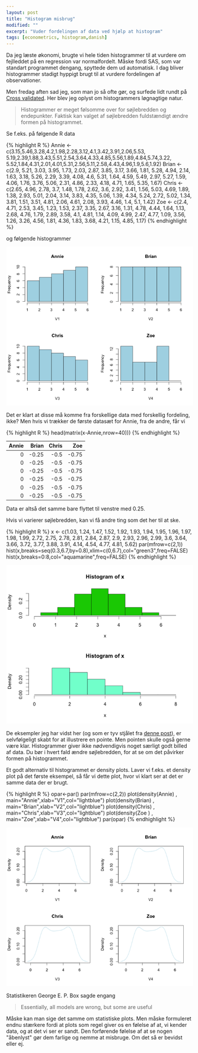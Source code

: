 ```yaml
---
layout: post
title: "Histogram misbrug"
modified: ""
excerpt: "Vuder fordelingen af data ved hjælp at histogram"
tags: [econometrics, histogram,danish]
---
```


Da jeg læste økonomi, brugte vi hele tiden histogrammer til at vurdere om fejlleddet på en regression var normalfordelt. Måske fordi SAS, som var standart programmet dengang, spyttede dem ud automatisk. I dag bliver histogrammer stadigt hyppigt brugt til at vurdere fordelingen af observationer. 

Men fredag aften sad jeg, som man jo så ofte gør, og surfede lidt rundt på [Cross validated](http://stats.stackexchange.com). Her blev jeg oplyst om histogrammers løgnagtige natur. 

>Histogrammer er meget følsomme over for søjlebredden og endepunkter. Faktisk kan valget af søjlebredden fuldstændigt ændre formen på histogrammet. 

Se f.eks. på følgende R data

{% highlight R %}
Annie <- c(3.15,5.46,3.28,4.2,1.98,2.28,3.12,4.1,3.42,3.91,2.06,5.53,
5.19,2.39,1.88,3.43,5.51,2.54,3.64,4.33,4.85,5.56,1.89,4.84,5.74,3.22,
5.52,1.84,4.31,2.01,4.01,5.31,2.56,5.11,2.58,4.43,4.96,1.9,5.6,1.92)
Brian <- c(2.9, 5.21, 3.03, 3.95, 1.73, 2.03, 2.87, 3.85, 3.17, 3.66, 
1.81, 5.28, 4.94, 2.14, 1.63, 3.18, 5.26, 2.29, 3.39, 4.08, 4.6, 
5.31, 1.64, 4.59, 5.49, 2.97, 5.27, 1.59, 4.06, 1.76, 3.76, 5.06, 
2.31, 4.86, 2.33, 4.18, 4.71, 1.65, 5.35, 1.67)
Chris <- c(2.65, 4.96, 2.78, 3.7, 1.48, 1.78, 2.62, 3.6, 2.92, 3.41, 1.56, 
5.03, 4.69, 1.89, 1.38, 2.93, 5.01, 2.04, 3.14, 3.83, 4.35, 5.06, 
1.39, 4.34, 5.24, 2.72, 5.02, 1.34, 3.81, 1.51, 3.51, 4.81, 2.06, 
4.61, 2.08, 3.93, 4.46, 1.4, 5.1, 1.42)
Zoe <- c(2.4, 4.71, 2.53, 3.45, 1.23, 1.53, 2.37, 3.35, 2.67, 3.16, 
1.31, 4.78, 4.44, 1.64, 1.13, 2.68, 4.76, 1.79, 2.89, 3.58, 4.1, 
4.81, 1.14, 4.09, 4.99, 2.47, 4.77, 1.09, 3.56, 1.26, 3.26, 4.56, 
1.81, 4.36, 1.83, 3.68, 4.21, 1.15, 4.85, 1.17)
{% endhighlight %}

og følgende histogrammer

![Histogram](/images/posts/histogram.png "Histogram")

Det er klart at disse må komme fra forskellige data med forskellig fordeling, ikke? Men hvis vi trækker de første datasæt for Annie, fra de andre, får vi

{% highlight R %}
head(matrix(x-Annie,nrow=40)))
{% endhighlight %}

| Annie | Brian  | Chris | Zoe    |
| --:   | -----: | ----: | -----: |
| 0     | -0.25  | -0.5  | -0.75  |
| 0     | -0.25  | -0.5  | -0.75  |
| 0     | -0.25  | -0.5  | -0.75  |
| 0     | -0.25  | -0.5  | -0.75  |
| 0     | -0.25  | -0.5  | -0.75  |
| 0     | -0.25  | -0.5  | -0.75  |

Data er altså det samme bare flyttet til venstre med 0.25.

Hvis vi varierer søjlebredden, kan vi få andre ting som det her til at ske. 

{% highlight R %}
x <- c(1.03, 1.24, 1.47, 1.52, 1.92, 1.93, 1.94, 1.95, 1.96, 1.97, 1.98, 
  1.99, 2.72, 2.75, 2.78, 2.81, 2.84, 2.87, 2.9, 2.93, 2.96, 2.99, 3.6, 
  3.64, 3.66, 3.72, 3.77, 3.88, 3.91, 4.14, 4.54, 4.77, 4.81, 5.62)
par(mfrow=c(2,1))
hist(x,breaks=seq(0.3,6.7,by=0.8),xlim=c(0,6.7),col="green3",freq=FALSE)
hist(x,breaks=0:8,col="aquamarine",freq=FALSE)
{% endhighlight %}

![Histogram](/images/posts/histogram2.png "Histogram 2")

De eksempler jeg har vidst her (og som er tyv stjålet fra [denne post](http://stats.stackexchange.com/questions/51718/assessing-approximate-distribution-of-data-based-on-a-histogram)), er selvfølgeligt skabt for at illustrere en pointe. Men pointen skulle også gerne være klar. Histogrammer giver ikke nødvendigvis noget særligt godt billed af data. Du bør i hvert fald ændre søjlebredden, for at se om det påvirker formen på histogrammet.  

Et godt alternativ til histogrammet er density plots.  Laver vi f.eks. et density plot på det første eksempel, så får vi dette plot, hvor vi klart ser at det er samme data der er brugt. 

{% highlight R %}
opar<-par()
par(mfrow=c(2,2))
plot(density(Annie) , main="Annie",xlab="V1",col="lightblue")
plot(density(Brian) , main="Brian",xlab="V2",col="lightblue")
plot(density(Chris) , main="Chris",xlab="V3",col="lightblue")
plot(density(Zoe  ) , main="Zoe",xlab="V4",col="lightblue")
par(opar)
{% endhighlight %}

![Density](/images/posts/density.png "Density plot")

Statistikeren George E. P. Box  sagde engang

> Essentially, all models are wrong, but some are useful 

Måske kan man sige det samme om statistiske plots. Men måske formuleret endnu stærkere fordi at plots som regel giver os en følelse af at, vi kender data, og at det vi ser er sandt. Den forførende følelse af at se nogen "åbenlyst" gør dem farlige og nemme at misbruge. Om det så er bevidst eller ej. 